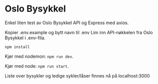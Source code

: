 # Oslo Bysykkel

Enkel liten test av Oslo Bysykkel API og Express med axios.

Kopier .env.example og bytt navn til .env
Lim inn API-nøkkelen fra Oslo Bysykkel i .env-fila.

`npm install`

Kjør med nodemon: `npm run dev`.

Kjør med node: `npm run start`.

Liste over bysykler og ledige sykler/låser finnes nå på localhost:3000

